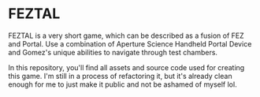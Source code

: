 # FEZTAL
FEZTAL is a very short game, which can be described as a fusion of FEZ and Portal. Use a combination of Aperture Science Handheld Portal Device and Gomez's unique abilities to navigate through test chambers.

In this repository, you'll find all assets and source code used for creating this game. I'm still in a process of refactoring it, but it's already clean enough for me to just make it public and not be ashamed of myself lol.
